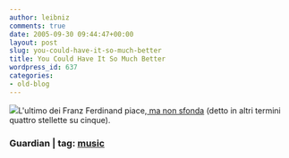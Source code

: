 ```yaml
---
author: leibniz
comments: true
date: 2005-09-30 09:44:47+00:00
layout: post
slug: you-could-have-it-so-much-better
title: You Could Have It So Much Better
wordpress_id: 637
categories:
- old-blog
---
```


![](http://image.guardian.co.uk/sys-images/Guardian/Pix/pictures/2005/09/29/franz_final.jpg)L'ultimo dei Franz Ferdinand piace,[ ma non sfonda](http://www.guardian.co.uk/) (detto in altri termini quattro stellette su cinque).  
 

### Guardian |  tag: [music](http://www.technorati.com/tags/music)

### 

### 
